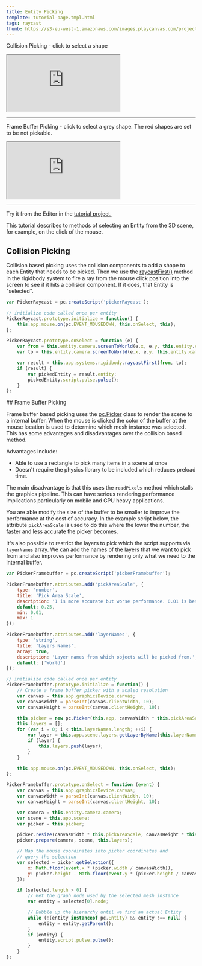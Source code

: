 ```yaml
---
title: Entity Picking
template: tutorial-page.tmpl.html
tags: raycast
thumb: https://s3-eu-west-1.amazonaws.com/images.playcanvas.com/projects/12/405856/DS51PO-image-75.jpg
---
```


Collision Picking - click to select a shape
<iframe src="https://playcanv.as/b/0iehjK3i/"></iframe>

---

Frame Buffer Picking - click to select a grey shape. The red shapes are set to be not pickable.
<iframe src="https://playcanv.as/b/ofyWQWHS/"></iframe>

---

Try it from the Editor in the [tutorial project.][1]

This tutorial describes to methods of selecting an Entity from the 3D scene, for example, on the click of the mouse.

## Collision Picking

Collision based picking uses the collision components to add a shape to each Entity that needs to be picked. Then we use the [raycastFirst()][2] method in the rigidbody system to fire a ray from the mouse click position into the screen to see if it hits a collision component. If it does, that Entity is "selected".

```javascript
var PickerRaycast = pc.createScript('pickerRaycast');

// initialize code called once per entity
PickerRaycast.prototype.initialize = function() {
    this.app.mouse.on(pc.EVENT_MOUSEDOWN, this.onSelect, this);
};

PickerRaycast.prototype.onSelect = function (e) {
    var from = this.entity.camera.screenToWorld(e.x, e.y, this.entity.camera.nearClip);
    var to = this.entity.camera.screenToWorld(e.x, e.y, this.entity.camera.farClip);

    var result = this.app.systems.rigidbody.raycastFirst(from, to);
    if (result) {
        var pickedEntity = result.entity;
        pickedEntity.script.pulse.pulse();
    }
};
```

## Frame Buffer Picking

Frame buffer based picking uses the [pc.Picker][3] class to render the scene to a internal buffer. When the mouse is clicked the color of the buffer at the mouse location is used to determine which mesh instance was selected. This has some advantages and disadvantages over the collision based method.

Advantages include:

* Able to use a rectangle to pick many items in a scene at once
* Doesn't require the physics library to be included which reduces preload time.

The main disadvantage is that this uses the `readPixels` method which stalls the graphics pipeline. This can have serious rendering performance implications particularly on mobile and GPU heavy applications.

You are able modify the size of the buffer to be smaller to improve the performance at the cost of accuracy. In the example script below, the attribute `pickAreaScale` is used to do this where the lower the number, the faster and less accurate the picker becomes.

It's also possible to restrict the layers to pick which the script supports via `layerNames` array. We can add the names of the layers that we want to pick from and also improves performance by rendering only what we need to the internal buffer.

```javascript
var PickerFramebuffer = pc.createScript('pickerFramebuffer');

PickerFramebuffer.attributes.add('pickAreaScale', {
    type: 'number',
    title: 'Pick Area Scale',
    description: '1 is more accurate but worse performance. 0.01 is best performance but least accurate. 0.25 is the default.',
    default: 0.25,
    min: 0.01,
    max: 1
});

PickerFramebuffer.attributes.add('layerNames', {
    type: 'string',
    title: 'Layers Names',
    array: true,
    description: 'Layer names from which objects will be picked from.',
    default: ['World']
});

// initialize code called once per entity
PickerFramebuffer.prototype.initialize = function() {
    // Create a frame buffer picker with a scaled resolution
    var canvas = this.app.graphicsDevice.canvas;
    var canvasWidth = parseInt(canvas.clientWidth, 10);
    var canvasHeight = parseInt(canvas.clientHeight, 10);

    this.picker = new pc.Picker(this.app, canvasWidth * this.pickAreaScale, canvasHeight * this.pickAreaScale);
    this.layers = [];
    for (var i = 0; i < this.layerNames.length; ++i) {
        var layer = this.app.scene.layers.getLayerByName(this.layerNames[i]);
        if (layer) {
            this.layers.push(layer);
        }
    }

    this.app.mouse.on(pc.EVENT_MOUSEDOWN, this.onSelect, this);
};

PickerFramebuffer.prototype.onSelect = function (event) {
    var canvas = this.app.graphicsDevice.canvas;
    var canvasWidth = parseInt(canvas.clientWidth, 10);
    var canvasHeight = parseInt(canvas.clientHeight, 10);

    var camera = this.entity.camera.camera;
    var scene = this.app.scene;
    var picker = this.picker;

    picker.resize(canvasWidth * this.pickAreaScale, canvasHeight * this.pickAreaScale);
    picker.prepare(camera, scene, this.layers);

    // Map the mouse coordinates into picker coordinates and
    // query the selection
    var selected = picker.getSelection({
        x: Math.floor(event.x * (picker.width / canvasWidth)),
        y: picker.height - Math.floor(event.y * (picker.height / canvasHeight))
    });

    if (selected.length > 0) {
        // Get the graph node used by the selected mesh instance
        var entity = selected[0].node;

        // Bubble up the hierarchy until we find an actual Entity
        while (!(entity instanceof pc.Entity) && entity !== null) {
            entity = entity.getParent();
        }
        if (entity) {
            entity.script.pulse.pulse();
        }
    }
};
```

[1]: https://playcanvas.com/project/405856
[2]: http://developer.playcanvas.com/en/api/pc.RigidBodyComponentSystem.html#raycastFirst
[3]: http://developer.playcanvas.com/en/api/pc.Picker.html
